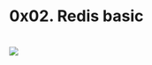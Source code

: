 # 0x02. Redis basic 
#
![](https://s3.amazonaws.com/alx-intranet.hbtn.io/uploads/medias/2020/1/40eab4627f1bea7dfe5e.png?X-Amz-Algorithm=AWS4-HMAC-SHA256&X-Amz-Credential=AKIARDDGGGOUSBVO6H7D%2F20240717%2Fus-east-1%2Fs3%2Faws4_request&X-Amz-Date=20240717T123159Z&X-Amz-Expires=86400&X-Amz-SignedHeaders=host&X-Amz-Signature=2b540d997eff74cb2622e7ed98aa3269416b20073c8000800aea9493895d77b2)